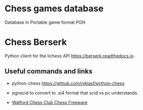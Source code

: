 
# Chess games database

Database in Portable game format PGN



# Chess Berserk

Python client for the lichess API https://berserk.readthedocs.io


## Useful commands and links


- python-chess https://github.com/niklasf/python-chess


- pgnscid to convert to .si4 format that scid vs pc understands. 

- [Watford Chess Club Chess Freeware](http://watfordchessclub.org/index.php/chess-freeware)


